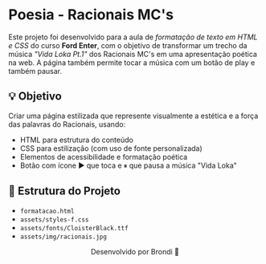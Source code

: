 # Poesia - Racionais MC's

Este projeto foi desenvolvido para a aula de *formatação de texto em HTML e CSS* do curso **Ford Enter**, com o objetivo de transformar um trecho da música *"Vida Loka Pt.1"* dos Racionais MC's em uma apresentação poética na web. A página também permite tocar a música com um botão de play e também pausar.

## 💡 Objetivo

Criar uma página estilizada que represente visualmente a estética e a força das palavras do Racionais, usando:

- HTML para estrutura do conteúdo
- CSS para estilização (com uso de fonte personalizada)
- Elementos de acessibilidade e formatação poética
- Botão com ícone ▶ que toca e ⏸ que pausa a música "Vida Loka"

## 📁 Estrutura do Projeto

- `formatacao.html`
- `assets/styles-f.css`
- `assets/fonts/CloisterBlack.ttf`
- `assets/img/racionais.jpg`

<p align="center">Desenvolvido por Brondi 🤍</p>